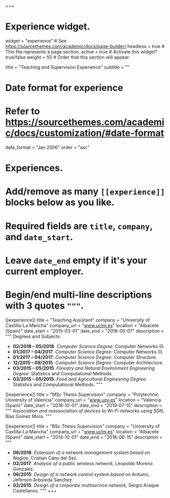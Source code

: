+++
# Experience widget.
widget = "experience"  # See https://sourcethemes.com/academic/docs/page-builder/
headless = true  # This file represents a page section.
active = true  # Activate this widget? true/false
weight = 50  # Order that this section will appear.

title = "Teaching and Supervision Experience"
subtitle = ""

# Date format for experience
#   Refer to https://sourcethemes.com/academic/docs/customization/#date-format
date_format = "Jan 2006"
order = "asc"

# Experiences.
#   Add/remove as many `[[experience]]` blocks below as you like.
#   Required fields are `title`, `company`, and `date_start`.
#   Leave `date_end` empty if it's your current employer.
#   Begin/end multi-line descriptions with 3 quotes `"""`.
[[experience]]
  title = "Teaching Assistant"
  company = "University of Castilla-La Mancha"
  company_url = "www.uclm.es"
  location = "Albacete (Spain)"
  date_start = "2015-03-01"
  date_end = "2018-05-07"
  description = """
  Degrees and Subjects:
  
  * **02/2018 – 05/2018**. _Computer Science Degree:_ Computer Networks (I).
  * **01/2017 – 04/2017**. _Computer Science Degree:_ Computer Networks (I).
  * **01/2017 – 04/2017**. _Computer Science Degree:_ Computer Structure.
  * **12/2015 – 09/2015**. _Computer Science Degree:_ Computer Architecture.
  * **03/2015 – 05/2015**. _Forestry and Natural Environment Engineering Degree:_ Statistics and Computational Methods.
  * **03/2015 – 05/2015**. _Food and Agricultural Engineering Degree:_ Statistics and Computational Methods.
"""


[[experience]]
  title = "MSc Thesis Supervision"
  company = "Polytechnic University of Valencia"
  company_url = "www.upv.es"
  location = "Valencia (Spain)"
  date_start = "2018-10-01"
  date_end = "2019-07-15"
  description = """
  _Association and reassociation of devices to Wi-Fi networks using SDN_, Blas Gomez Mora. 
"""

[[experience]]
  title = "BSc Thesis Supervision"
  company = "University of Castilla-La Mancha"
  company_url = "www.uclm.es"
  location = "Albacete (Spain)"
  date_start = "2014-10-01"
  date_end = "2018-06-15"
  description = """

   * **06/2018**. _Extension of a network management system based on Nagios_, Cristian Cano del Saz.
   * **02/2017**. _Analysis of a public wireless network_, Leopoldo Moreno Gonzalez.
   * **06/2015**. _Design of a network control system based on Arduino_, Jeferson Arboleda Sanchez.
   * **02/2015**. _Design of a corporate multiservice network_, Sergio Araque Castellanos.
"""
+++
